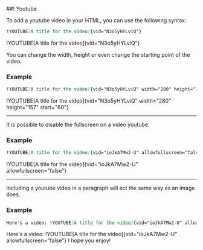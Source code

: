 ##! Youtube

To add a youtube video in your HTML, you can use the following syntax:

```md
!YOUTUBE[A title for the video]{vid="N3o5yHYLviQ"}
```

!YOUTUBE[A title for the video]{vid="N3o5yHYLviQ"}

You can change the width, height or even change the starting point of the video.

### Example

```md
!YOUTUBE[A title for the video]{vid="N3o5yHYLviQ" width="280" height="157" start="60"}
```

!YOUTUBE[A title for the video]{vid="N3o5yHYLviQ" width="280" height="157" start="60"}

---

It is possible to disable the fullscreen on a video youtube.

### Example

```md
!YOUTUBE[A title for the video]{vid="ioJkA7Mw2-U" allowfullscreen="false"}
```

!YOUTUBE[A title for the video]{vid="ioJkA7Mw2-U" allowfullscreen="false"}

---

Including a youtube video in a paragraph will act the same way as an image does.

### Example

```md
Here's a video: !YOUTUBE[A title for the video]{vid="ioJkA7Mw2-U" allowfullscreen="false"} I hope you enjoy!
```

Here's a video: !YOUTUBE[A title for the video]{vid="ioJkA7Mw2-U" allowfullscreen="false"} I hope you enjoy!
